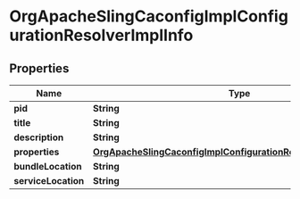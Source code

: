 

# OrgApacheSlingCaconfigImplConfigurationResolverImplInfo

## Properties

Name | Type | Description | Notes
------------ | ------------- | ------------- | -------------
**pid** | **String** |  |  [optional]
**title** | **String** |  |  [optional]
**description** | **String** |  |  [optional]
**properties** | [**OrgApacheSlingCaconfigImplConfigurationResolverImplProperties**](OrgApacheSlingCaconfigImplConfigurationResolverImplProperties.md) |  |  [optional]
**bundleLocation** | **String** |  |  [optional]
**serviceLocation** | **String** |  |  [optional]



